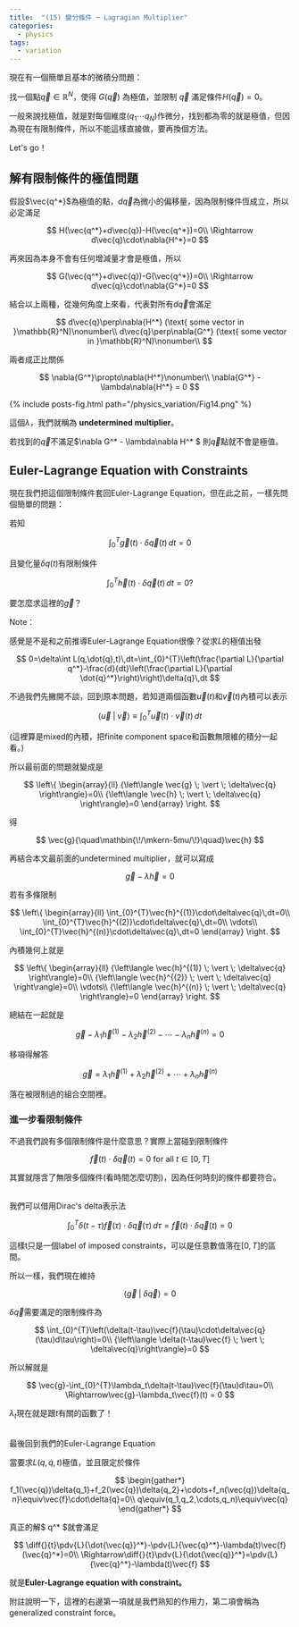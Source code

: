```yaml
---
title:  "(15) 變分條件 ─ Lagragian Multiplier"
categories:
  - physics
tags:
  - variation
---
```



現在有一個簡單且基本的微積分問題：

找一個點$\vec{q}\in\mathbb{R}^N$，使得 $G(\vec{q})$ 為極值，並限制 $\vec{q}$ 滿足條件$H(\vec{q})=0$。


一般來說找極值，就是對每個維度$(q_1\cdots{q_N})$作微分，找到都為零的就是極值，但因為現在有限制條件，所以不能這樣直接做，要再換個方法。


Let's go！


## 解有限制條件的極值問題

假設$\vec{q^*}$為極值的點，$d\vec{q}$為微小的偏移量，因為限制條件恆成立，所以必定滿足

$$
H(\vec{q^*}+d\vec{q})-H(\vec{q^*})=0\\
\Rightarrow d\vec{q}\cdot\nabla{H^*}=0
$$


再來因為本身不會有任何增減量才會是極值，所以

$$
G(\vec{q^*}+d\vec{q})-G(\vec{q^*})=0\\
\Rightarrow d\vec{q}\cdot\nabla{G^*}=0
$$

結合以上兩種，從幾何角度上來看，代表對所有$d\vec{q}$會滿足

$$
d\vec{q}\perp\nabla{H^*} (\text{ some vector in }\mathbb{R}^N)\nonumber\\
d\vec{q}\perp\nabla{G^*} (\text{ some vector in }\mathbb{R}^N)\nonumber\\
$$

兩者成正比關係

$$
\nabla{G^*}\propto\nabla{H^*}\nonumber\\
\nabla{G^*} - \lambda\nabla{H^*} = 0
$$

{% include posts-fig.html path="/physics_variation/Fig14.png" %}

這個$\lambda$，我們就稱為 **undetermined multiplier**。


若找到的$\vec{q}$不滿足$\nabla G^* - \lambda\nabla H^* $
則$\vec{q}$點就不會是極值。



## Euler-Lagrange Equation with Constraints

現在我們把這個限制條件套回Euler-Lagrange Equation，但在此之前，一樣先問個簡單的問題：

若知

$$
\int_{0}^{T}\vec{g}(t)\cdot\delta\vec{q}(t)\,dt=0
$$

且變化量$\delta{q}(t)$有限制條件

$$
\int_{0}^{T}\vec{h}(t)\cdot\delta\vec{q}(t)\,dt=0?
$$

要怎麼求這裡的$\vec{g}$？


<div class="post_note">
Note：
<br>

感覺是不是和之前推導Euler-Lagrange Equation很像？從求$L$的極值出發

$$
0=\delta\int L(q,\dot{q},t)\,dt=\int_{0}^{T}\left(\frac{\partial L}{\partial q^*}-\frac{d}{dt}\left(\frac{\partial L}{\partial \dot{q}^*}\right)\right)\delta{q}\,dt
$$

</div>

不過我們先撇開不談，回到原本問題，若知道兩個函數$\vec{u}(t)$和$\vec{v}(t)$內積可以表示

$$
{\left\langle \vec{u} \; \vert \; \vec{v} \right\rangle}\equiv\int_{0}^{T}\vec{u}(t)\cdot\vec{v}(t)\, dt
$$

(這裡算是mixed的內積，把finite component space和函數無限維的積分一起看。)

所以最前面的問題就變成是

$$
\left\{
\begin{array}{ll}
{\left\langle \vec{g} \; \vert \; \delta\vec{q} \right\rangle}=0\\
{\left\langle \vec{h} \; \vert \; \delta\vec{q} \right\rangle}=0
\end{array}
\right.
$$

得

$$
\vec{g}{\quad\mathbin{\!/\mkern-5mu/\!}\quad}\vec{h}
$$

再結合本文最前面的undetermined multiplier，就可以寫成

$$
\vec{g}-\lambda\vec{h} =0
$$

若有多條限制

$$
\left\{
\begin{array}{ll}
  \int_{0}^{T}\vec{h}^{(1)}\cdot\delta\vec{q}\,dt=0\\
  \int_{0}^{T}\vec{h}^{(2)}\cdot\delta\vec{q}\,dt=0\\
  \vdots\\
  \int_{0}^{T}\vec{h}^{(n)}\cdot\delta\vec{q}\,dt=0
\end{array}
\right.
$$

內積幾何上就是

$$
\left\{
\begin{array}{ll}
{\left\langle \vec{h}^{(1)} \; \vert \; \delta\vec{q} \right\rangle}=0\\
{\left\langle \vec{h}^{(2)} \; \vert \; \delta\vec{q} \right\rangle}=0\\
\vdots\\
{\left\langle \vec{h}^{(n)} \; \vert \; \delta\vec{q} \right\rangle}=0
\end{array}
\right.
$$

總結在一起就是

$$
\vec{g}-\lambda_1\vec{h}^{(1)} - \lambda_2\vec{h}^{(2)} - \cdots - \lambda_n\vec{h}^{(n)} =0
$$

移項得解答

$$
\vec{g} = \lambda_1\vec{h}^{(1)} + \lambda_2\vec{h}^{(2)} + \cdots + \lambda_n\vec{h}^{(n)}
$$

   
落在被限制過的組合空間裡。


### 進一步看限制條件

不過我們說有多個限制條件是什麼意思？實際上當碰到限制條件

$$
\vec{f}(t)\cdot\delta\vec{q}(t)=0 \text{ for all } t \in [0,T]
$$

其實就隱含了無限多個條件(看時間怎麼切割)，因為任何時刻的條件都要符合。

<br>
我們可以借用Dirac's delta表示法

$$
\int_{0}^{T}\delta(t-\tau)\vec{f}(\tau)\cdot\delta\vec{q}(\tau)\, d\tau=\vec{f}(t)\cdot\delta\vec{q}(t)=0
$$

這樣t只是一個label of imposed constraints，可以是任意數值落在$[0,T]$的區間。


所以一樣，我們現在維持

$$
{\left\langle \vec{g} \; \vert \; \delta\vec{q} \right\rangle}=0
$$

$\delta\vec{q}$需要滿足的限制條件為

$$
\int_{0}^{T}\left(\delta(t-\tau)\vec{f}(\tau)\cdot\delta\vec{q}(\tau)d\tau\right)=0\\
{\left\langle \delta(t-\tau)\vec{f} \; \vert \; \delta\vec{q}\right\rangle}=0
$$

所以解就是

$$
\vec{g}-\int_{0}^{T}\lambda_t\delta(t-\tau)\vec{f}(\tau)d\tau=0\\
\Rightarrow\vec{g}-\lambda_t\vec{f}(t) = 0
$$

$\lambda_t$現在就是跟$t$有關的函數了！


<br>
最後回到我們的Euler-Lagrange Equation

當要求$L(q,\dot{q},t)$極值，並且限定於條件

$$
\begin{gather*}
f_1(\vec{q})\delta{q_1}+f_2(\vec{q})\delta{q_2}+\cdots+f_n(\vec{q})\delta{q_n}\equiv\vec{f}\cdot\delta{q}=0\\
q\equiv(q_1,q_2,\cdots,q_n)\equiv\vec{q}
\end{gather*}
$$    

真正的解$ q^* $就會滿足

$$
\diff{}{t}\pdv{L}{\dot{\vec{q}}^*}-\pdv{L}{\vec{q}^*}-\lambda(t)\vec{f}(\vec{q}^*)=0\\
\Rightarrow\diff{}{t}\pdv{L}{\dot{\vec{q}}^*}=\pdv{L}{\vec{q}^*}-\lambda(t)\vec{f}
$$

就是**Euler-Lagrange equation with constraint。**

附註說明一下，這裡的右邊第一項就是我們熟知的作用力，第二項會稱為generalized constraint force。

